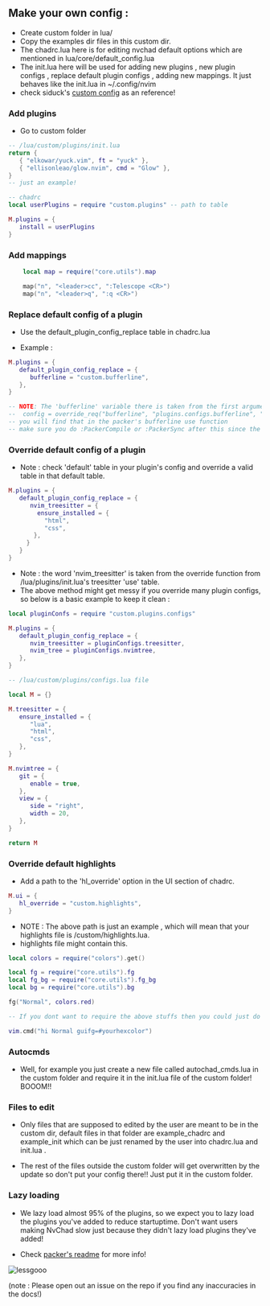 ## Make your own config :

- Create custom folder in lua/
- Copy the examples dir files in this custom dir.
- The chadrc.lua here is for editing nvchad default options which are mentioned in lua/core/default_config.lua
- The init.lua here will be used for adding new plugins , new plugin configs , replace default plugin configs , adding new mappings. It just behaves like the init.lua in ~/.config/nvim
- check siduck's [custom config](https://github.com/siduck/dotfiles/tree/master/nvchad/custom) as an reference!

### Add plugins

- Go to custom folder

```lua
-- /lua/custom/plugins/init.lua
return {
   { "elkowar/yuck.vim", ft = "yuck" },
   { "ellisonleao/glow.nvim", cmd = "Glow" },
}
-- just an example!
```

```lua
-- chadrc
local userPlugins = require "custom.plugins" -- path to table

M.plugins = {
   install = userPlugins
}
```

### Add mappings

```lua
    local map = require("core.utils").map

    map("n", "<leader>cc", ":Telescope <CR>")
    map("n", "<leader>q", ":q <CR>")
```

### Replace default config of a plugin

- Use the default_plugin_config_replace table in chadrc.lua

- Example :

```lua
M.plugins = {
   default_plugin_config_replace = {
      bufferline = "custom.bufferline",
   },
}

-- NOTE: The 'bufferline' variable there is taken from the first argument here
--  config = override_req("bufferline", "plugins.configs.bufferline", "setup")
-- you will find that in the packer's bufferline use function
-- make sure you do :PackerCompile or :PackerSync after this since the packer_compiled.lua present needs to update
```

### Override default config of a plugin

- Note : check 'default' table in your plugin's config and override a valid table in that default table.

```lua
M.plugins = {
   default_plugin_config_replace = {
      nvim_treesitter = {
        ensure_installed = {
          "html",
          "css",
       },
     }
   }
}
```

- Note : the word 'nvim_treesitter' is taken from the override function from /lua/plugins/init.lua's treesitter 'use' table.
- The above method might get messy if you override many plugin configs, so below is a basic example to keep it clean :

```lua
local pluginConfs = require "custom.plugins.configs"

M.plugins = {
   default_plugin_config_replace = {
      nvim_treesitter = pluginConfigs.treesitter,
      nvim_tree = pluginConfigs.nvimtree,
   },
}
```

```lua
-- /lua/custom/plugins/configs.lua file

local M = {}

M.treesitter = {
   ensure_installed = {
      "lua",
      "html",
      "css",
   },
}

M.nvimtree = {
   git = {
      enable = true,
   },
   view = {
      side = "right",
      width = 20,
   },
}

return M
```

### Override default highlights

- Add a path to the 'hl_override' option in the UI section of chadrc.

```lua
M.ui = {
   hl_override = "custom.highlights",
}
```

- NOTE : The above path is just an example , which will mean that your highlights file is /custom/highlights.lua.
- highlights file might contain this.

```lua
local colors = require("colors").get()

local fg = require("core.utils").fg
local fg_bg = require("core.utils").fg_bg
local bg = require("core.utils").bg

fg("Normal", colors.red)

-- If you dont want to require the above stuffs then you could just do :

vim.cmd("hi Normal guifg=#yourhexcolor")
```

### Autocmds

- Well, for example you just create a new file called autochad_cmds.lua in the custom folder and require it in the init.lua file of the custom folder! BOOOM!!

### Files to edit

- Only files that are supposed to edited by the user are meant to be in the custom dir, default files in that folder are example_chadrc and example_init which can be just renamed by the user into chadrc.lua and init.lua .

- The rest of the files outside the custom folder will get overwritten by the update so don't put your config there!! Just put it in the custom folder.

### Lazy loading

- We lazy load almost 95% of the plugins, so we expect you to lazy load the plugins you've added to reduce startuptime. Don't want users making NvChad slow just because they didn't lazy load plugins they've added!

- Check [packer's readme](https://github.com/wbthomason/packer.nvim#specifying-plugins) for more info!

![lessgooo](https://cdn.discordapp.com/attachments/610012463907209227/891011437810577480/863483056531046450.png)

(note : Please open out an issue on the repo if you find any inaccuracies in the docs!)
